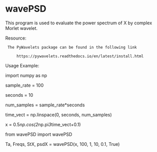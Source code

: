 # wavePSD
This program is used to evaluate the power spectrum of X by complex     Morlet wavelet.

Resource:
     
     The PyWavelets package can be found in the following link
     
         https://pywavelets.readthedocs.io/en/latest/install.html

Usage Example:

import numpy as np

sample_rate = 100

seconds = 10

num_samples = sample_rate*seconds

time_vect = np.linspace(0, seconds, num_samples)

x = 0.5*np.cos(2*np.pi*3*time_vect+0.1)

from wavePSD import wavePSD

Ta, Freqs, StX, psdX = wavePSD(x, 100, 1, 10, 0.1, True)
